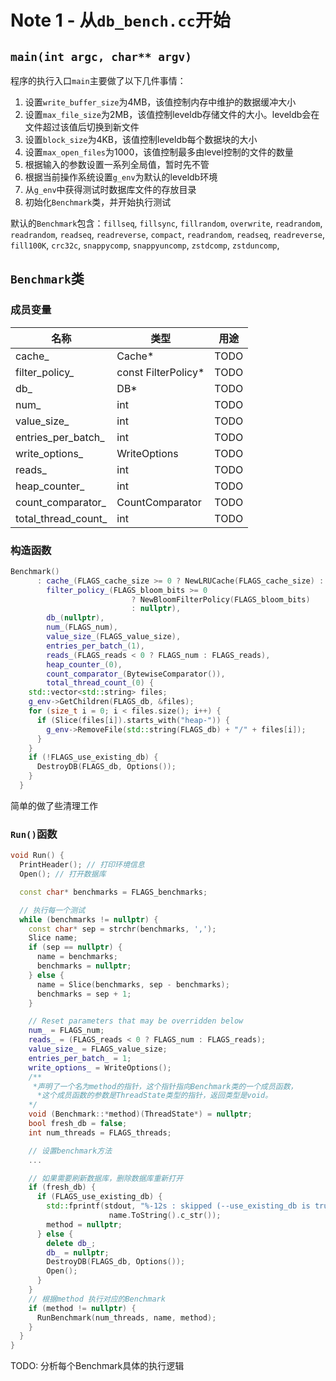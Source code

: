 # Note 1 - 从`db_bench.cc`开始

## `main(int argc, char** argv)`

程序的执行入口`main`主要做了以下几件事情：

1. 设置`write_buffer_size`为4MB，该值控制内存中维护的数据缓冲大小
2. 设置`max_file_size`为2MB，该值控制leveldb存储文件的大小。leveldb会在文件超过该值后切换到新文件
3. 设置`block_size`为4KB，该值控制leveldb每个数据块的大小
4. 设置`max_open_files`为1000，该值控制最多由level控制的文件的数量
5. 根据输入的参数设置一系列全局值，暂时先不管
6. 根据当前操作系统设置`g_env`为默认的leveldb环境
7. 从`g_env`中获得测试时数据库文件的存放目录
8. 初始化`Benchmark`类，并开始执行测试

默认的`Benchmark`包含：`fillseq`, `fillsync`, `fillrandom`, `overwrite`, `readrandom`, `readrandom`, `readseq`, `readreverse`, `compact`, `readrandom`, `readseq`, `readreverse`, `fill100K`, `crc32c`, `snappycomp`, `snappyuncomp`, `zstdcomp`, `zstduncomp`,

## `Benchmark`类

### 成员变量

| 名称                | 类型                | 用途 |
| ------------------- | ------------------- | ---- |
| cache_              | Cache*              | TODO |
| filter_policy_      | const FilterPolicy* | TODO |
| db_                 | DB*                 | TODO |
| num_                | int                 | TODO |
| value_size_         | int                 | TODO |
| entries_per_batch_  | int                 | TODO |
| write_options_      | WriteOptions        | TODO |
| reads_              | int                 | TODO |
| heap_counter_       | int                 | TODO |
| count_comparator_   | CountComparator     | TODO |
| total_thread_count_ | int                 | TODO |

### 构造函数

```cpp
Benchmark()
      : cache_(FLAGS_cache_size >= 0 ? NewLRUCache(FLAGS_cache_size) : nullptr),
        filter_policy_(FLAGS_bloom_bits >= 0
                           ? NewBloomFilterPolicy(FLAGS_bloom_bits)
                           : nullptr),
        db_(nullptr),
        num_(FLAGS_num),
        value_size_(FLAGS_value_size),
        entries_per_batch_(1),
        reads_(FLAGS_reads < 0 ? FLAGS_num : FLAGS_reads),
        heap_counter_(0),
        count_comparator_(BytewiseComparator()),
        total_thread_count_(0) {
    std::vector<std::string> files;
    g_env->GetChildren(FLAGS_db, &files);
    for (size_t i = 0; i < files.size(); i++) {
      if (Slice(files[i]).starts_with("heap-")) {
        g_env->RemoveFile(std::string(FLAGS_db) + "/" + files[i]);
      }
    }
    if (!FLAGS_use_existing_db) {
      DestroyDB(FLAGS_db, Options());
    }
  }
```
简单的做了些清理工作

### `Run()`函数

```cpp
void Run() {
  PrintHeader(); // 打印环境信息
  Open(); // 打开数据库

  const char* benchmarks = FLAGS_benchmarks;

  // 执行每一个测试
  while (benchmarks != nullptr) {
    const char* sep = strchr(benchmarks, ',');
    Slice name;
    if (sep == nullptr) {
      name = benchmarks;
      benchmarks = nullptr;
    } else {
      name = Slice(benchmarks, sep - benchmarks);
      benchmarks = sep + 1;
    }

    // Reset parameters that may be overridden below
    num_ = FLAGS_num;
    reads_ = (FLAGS_reads < 0 ? FLAGS_num : FLAGS_reads);
    value_size_ = FLAGS_value_size;
    entries_per_batch_ = 1;
    write_options_ = WriteOptions();
    /**
     *声明了一个名为method的指针，这个指针指向Benchmark类的一个成员函数，
      *这个成员函数的参数是ThreadState类型的指针，返回类型是void。
    */
    void (Benchmark::*method)(ThreadState*) = nullptr;
    bool fresh_db = false;
    int num_threads = FLAGS_threads;

    // 设置benchmark方法
    ...

    // 如果需要刷新数据库，删除数据库重新打开
    if (fresh_db) {
      if (FLAGS_use_existing_db) {
        std::fprintf(stdout, "%-12s : skipped (--use_existing_db is true)\n",
                      name.ToString().c_str());
        method = nullptr;
      } else {
        delete db_;
        db_ = nullptr;
        DestroyDB(FLAGS_db, Options());
        Open();
      }
    }
    // 根据method 执行对应的Benchmark
    if (method != nullptr) {
      RunBenchmark(num_threads, name, method);
    }
  }
}
```

TODO: 分析每个Benchmark具体的执行逻辑

